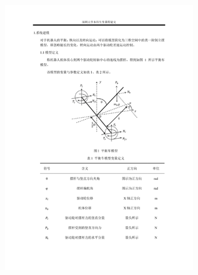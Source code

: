 




<div align=center>
<img src="https://github.com/WilliamGwok/Wiibot/blob/main/Disply_Files/Electronic_control_GJW/In/61eff420f31a8456a78f072fb6c028e5/0fb4d8bc96e00e8c9f0f7303f934df8b01.png" width="710px">
</div>
<br>



